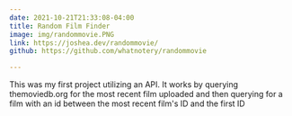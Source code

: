 ```yaml
---
date: 2021-10-21T21:33:08-04:00
title: Random Film Finder
image: img/randommovie.PNG
link: https://joshea.dev/randommovie/
github: https://github.com/whatnotery/randommovie

---
```

This was my first project utilizing an API. It works by querying themoviedb.org for the most recent film uploaded and then querying for a film with an id between the most recent film's ID and the first ID